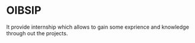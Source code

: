 # OIBSIP
It provide internship which allows to gain some exprience and knowledge through out the projects.
